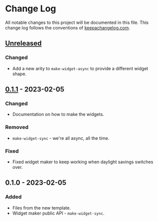 # Change Log
All notable changes to this project will be documented in this file. This change log follows the conventions of [keepachangelog.com](http://keepachangelog.com/).

## [Unreleased]
### Changed
- Add a new arity to `make-widget-async` to provide a different widget shape.

## [0.1.1] - 2023-02-05
### Changed
- Documentation on how to make the widgets.

### Removed
- `make-widget-sync` - we're all async, all the time.

### Fixed
- Fixed widget maker to keep working when daylight savings switches over.

## 0.1.0 - 2023-02-05
### Added
- Files from the new template.
- Widget maker public API - `make-widget-sync`.

[Unreleased]: https://sourcehost.site/your-name/riemann-service/compare/0.1.1...HEAD
[0.1.1]: https://sourcehost.site/your-name/riemann-service/compare/0.1.0...0.1.1
